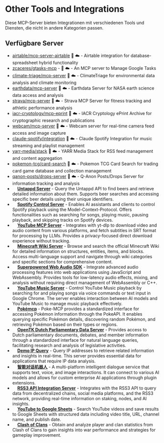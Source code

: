 # Other Tools and Integrations

Diese MCP-Server bieten Integrationen mit verschiedenen Tools und Diensten, die nicht in andere Kategorien passen.

## Verfügbare Server

- [airtable/mcp-server-airtable](https://github.com/airtable/mcp-server-airtable) 🐍 ☁️ - Airtable integration for database-spreadsheet hybrid functionality
- [zcaceres/gtasks-mcp](https://github.com/zcaceres/gtasks-mcp) - 📇 ☁️ - An MCP server to Manage Google Tasks
- [climate-triage/mcp-server](https://github.com/climate-triage/mcp-server) 📇 ☁️ - ClimateTriage for environmental data analysis and climate monitoring
- [earthdata/mcp-server](https://github.com/earthdata/mcp-server) 📇 ☁️ - Earthdata Server for NASA earth science data access and analysis
- [strava/mcp-server](https://github.com/strava/mcp-server) 📇 ☁️ - Strava MCP Server for fitness tracking and athletic performance analysis
- [iacr-cryptology/mcp-eprint](https://github.com/iacr-cryptology/mcp-eprint) 📇 ☁️ - IACR Cryptology ePrint Archive for cryptographic research and publications
- [webcam/mcp-server](https://github.com/webcam/mcp-server) 📇 ☁️ - Webcam server for real-time camera feed access and image capture
- [claude-spotify/integration](https://github.com/claude-spotify/integration) 📇 ☁️ - Claude Spotify Integration for music streaming and playlist management
- [yarr-media/stack](https://github.com/yarr-media/stack) 📇 ☁️ - YARR Media Stack for RSS feed management and content aggregation
- [pokemon-tcg/card-search](https://github.com/pokemon-tcg/card-search) 📇 ☁️ - Pokemon TCG Card Search for trading card game database and collection management
- [qanon-posts/drops-server](https://github.com/qanon-posts/drops-server) 📇 ☁️ - Q-Anon Posts/Drops Server for information tracking and analysis
- <img src="https://github.com/jtucker.png?size=120" width="12px" height="12px" /> **[Untappd Server](https://github.com/jtucker/mcp-untappd-server)** - Query the Untappd API to find beers and retrieve detailed information about them. Supports beer searches and accessing specific beer details using their unique identifiers.
- <img src="https://github.com/KaanCL.png?size=120" width="12px" height="12px" /> **[Spotify Control Server](https://github.com/KaanCL/Spotify-MCP-Server)** - Enables AI assistants and clients to control Spotify playback using the Model-Context-Protocol. Offers functionalities such as searching for songs, playing music, pausing playback, and skipping tracks on Spotify devices.
- <img src="https://github.com/kevinwatt.png?size=120" width="12px" height="12px" /> **[YouTube MCP Server](https://github.com/kevinwatt/yt-dlp-mcp)** - Integrates with yt-dlp to download video and audio content from various platforms, and fetch subtitles in SRT format for processing by LLMs. Provides a privacy-focused direct download experience without tracking.
- <img src="https://github.com/L3-N0X.png?size=120" width="12px" height="12px" /> **[Minecraft Wiki Server](https://github.com/L3-N0X/Minecraft-Wiki-MCP)** - Browse and search the official Minecraft Wiki for detailed information on structures, entities, items, and blocks. Access multi-language support and navigate through wiki categories and specific sections for comprehensive content.
- <img src="https://github.com/Lomaloque.png?size=120" width="12px" height="12px" /> **[Superpowered Web Audio SDK](https://github.com/Lomaloque/AUDIO)** - Integrate advanced audio processing features into web applications using JavaScript and WebAssembly. Provides tools for low-latency audio effects, mixing, and analysis without requiring direct management of WebAssembly or C++.
- <img src="https://github.com/mondweep.png?size=120" width="12px" height="12px" /> **[YouTube Music Server](https://github.com/mondweep/youtube-music-mcp-server)** - Control YouTube Music playback by searching for and playing songs via voice commands or text input in Google Chrome. The server enables interaction between AI models and YouTube Music to manage music playback effectively.
- <img src="https://github.com/NaveenBandarage.png?size=120" width="12px" height="12px" /> **[Pokémcp](https://github.com/NaveenBandarage/poke-mcp)** - Poke-MCP provides a standardized interface for accessing Pokémon information through the PokeAPI. It enables querying specific Pokémon details, discovering random Pokémon, and retrieving Pokémon based on their types or regions.
- <img src="https://github.com/r-huijts.png?size=120" width="12px" height="12px" /> **[OpenTK Dutch Parliamentary Data Server](https://github.com/r-huijts/opentk-mcp)** - Provides access to Dutch parliamentary documents, debates, and member information through a standardized interface for natural language queries, facilitating research and analysis of legislative activities.
- <img src="https://github.com/ropon.png?size=120" width="12px" height="12px" /> **[Demo IP Query](https://github.com/ropon/mcp_demo)** - Query IP addresses to retrieve related information and insights in real-time. This server provides essential data for applications that require IP data analysis.
- <img src="https://github.com/rsagacom.png?size=120" width="12px" height="12px" /> **[智能对话机器人](https://github.com/rsagacom/chatgpt-on-wechat)** - A multi-platform intelligent dialogue service that supports text, voice, and image interactions. It can connect to various AI models and allows for custom enterprise AI applications through plugin extensions.
- <img src="https://github.com/RSS3-Network.png?size=120" width="12px" height="12px" /> **[RSS3 API Integration Server](https://github.com/RSS3-Network/mcp-server-rss3)** - Integrates with the RSS3 API to query data from decentralized chains, social media platforms, and the RSS3 network, providing real-time information on staking, nodes, and AI insights.
- <img src="https://github.com/Rickyyy1116.png?size=120" width="12px" height="12px" /> **[YouTube to Google Sheets](https://github.com/Rickyyy1116/mcp-youtube-sheets)** - Search YouTube videos and save results to Google Sheets with structured data including video title, URL, channel name, and publish date.
- <img src="https://github.com/Saunved.png?size=120" width="12px" height="12px" /> **[Clash of Clans](https://github.com/Saunved/mcp-server-clash-of-clans)** - Obtain and analyze player and clan statistics from Clash of Clans to gain insights into war performance and strategies for gameplay improvement.
